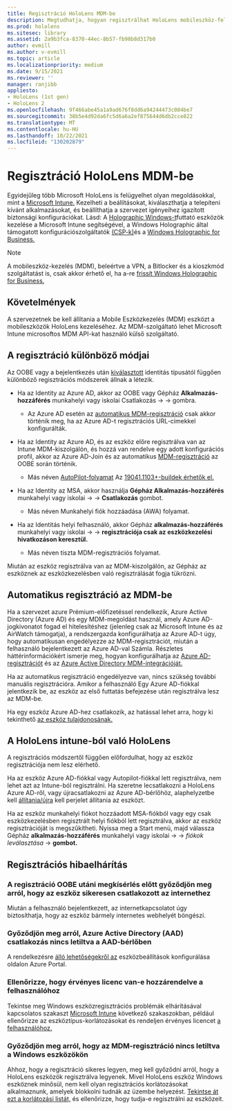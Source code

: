 ```yaml
---
title: Regisztráció HoloLens MDM-be
description: Megtudhatja, hogyan regisztrálhat HoloLens mobileszköz-felügyeletben (MDM) több eszköz egyszerűbb kezelése érdekében.
ms.prod: hololens
ms.sitesec: library
ms.assetid: 2a9b3fca-8370-44ec-8b57-fb98b8d317b0
author: evmill
ms.author: v-evmill
ms.topic: article
ms.localizationpriority: medium
ms.date: 9/15/2021
ms.reviewer: ''
manager: ranjibb
appliesto:
- HoloLens (1st gen)
- HoloLens 2
ms.openlocfilehash: 9f466abe45a1a9ad676f8dd6a94244473c084be7
ms.sourcegitcommit: 38b5e4d92da6fc5d6a6a2ef875644d6db2cce822
ms.translationtype: MT
ms.contentlocale: hu-HU
ms.lasthandoff: 10/22/2021
ms.locfileid: "130202879"
---
```

# <a name="enroll-hololens-in-mdm"></a>Regisztráció HoloLens MDM-be

Egyidejűleg több Microsoft HoloLens is felügyelhet olyan megoldásokkal, mint a [Microsoft Intune.](/intune/windows-holographic-for-business) Kezelheti a beállításokat, kiválaszthatja a telepíteni kívánt alkalmazásokat, és beállíthatja a szervezet igényeihez igazított biztonsági konfigurációkat. Lásd: A [Holographic Windows-t](/intune/windows-holographic-for-business)futtató eszközök kezelése a Microsoft Intune segítségével, a Windows Holographic által támogatott konfigurációszolgáltatók [(CSP-k)](https://msdn.microsoft.com/windows/hardware/commercialize/customize/mdm/configuration-service-provider-reference#hololens)és a [Windows Holographic for Business.](https://msdn.microsoft.com/windows/hardware/commercialize/customize/mdm/policy-configuration-service-provider#hololenspolicies)

> [!NOTE]
> A mobileszköz-kezelés (MDM), beleértve a VPN, a Bitlocker és a kioszkmód szolgáltatást is, csak akkor érhető el, ha a-re [frissít Windows Holographic for Business.](hololens1-upgrade-enterprise.md)

## <a name="requirements"></a>Követelmények

 A szervezetnek be kell állítania a Mobile Eszközkezelés (MDM) eszközt a mobileszközök HoloLens kezeléséhez. Az MDM-szolgáltató lehet Microsoft Intune microsoftos MDM API-kat használó külső szolgáltató.

## <a name="different-ways-to-enroll"></a>A regisztráció különböző módjai

Az OOBE vagy a bejelentkezés után [kiválasztott](hololens-identity.md) identitás típusától függően különböző regisztrációs módszerek állnak a létezik.

- Ha az Identity az Azure AD, akkor az OOBE vagy Gépház **Alkalmazás-hozzáférés** munkahelyi vagy iskolai Csatlakozás  ->    ->   gombra.
    - Az Azure AD esetén az [automatikus MDM-regisztráció](hololens-enroll-mdm.md#auto-enrollment-in-mdm) csak akkor történik meg, ha az Azure AD-t regisztrációs URL-címekkel konfigurálták.

- Ha az Identity az Azure AD, és az eszköz előre regisztrálva van az Intune MDM-kiszolgálón, és hozzá van rendelve egy adott konfigurációs profil, akkor az Azure AD-Join és az automatikus [MDM-regisztráció](hololens-enroll-mdm.md#auto-enrollment-in-mdm) az OOBE során történik.
    - Más néven [AutoPilot-folyamat](hololens2-autopilot.md) Az [19041.1103+-buildek érhetők el.](hololens-release-notes.md#windows-holographic-version-2004)


- Ha az Identity az MSA, akkor használja **Gépház Alkalmazás-hozzáférés** munkahelyi vagy iskolai  ->    ->  **Csatlakozás** gombot.
    - Más néven Munkahelyi fiók hozzáadása (AWA) folyamat.
- Ha az Identitás helyi felhasználó, akkor Gépház **alkalmazás-hozzáférés** munkahelyi vagy iskolai  ->    ->  **regisztrációja csak az eszközkezelési hivatkozáson keresztül.**
    - Más néven tiszta MDM-regisztrációs folyamat.

Miután az eszköz regisztrálva van az MDM-kiszolgálón, az Gépház az eszköznek az eszközkezelésben való regisztrálását fogja tükrözni.

## <a name="auto-enrollment-in-mdm"></a>Automatikus regisztráció az MDM-be

Ha a szervezet [](https://azure.microsoft.com/overview/)azure Prémium-előfizetéssel rendelkezik, Azure Active Directory (Azure AD) és egy MDM-megoldást használ, amely Azure AD-jogkivonatot fogad el hitelesítéshez (jelenleg csak az Microsoft Intune és az AirWatch támogatja), a rendszergazda konfigurálhatja az Azure AD-t úgy, hogy automatikusan engedélyezze az MDM-regisztrációt, miután a felhasználó bejelentkezett az Azure AD-val Számla. Részletes háttérinformációkért ismerje meg, hogyan konfigurálhatja az [Azure AD-regisztrációt](/mem/intune/enrollment/windows-enroll#enable-windows-10-automatic-enrollment) és az [Azure Active Directory MDM-integrációját.](/windows/client-management/mdm/azure-active-directory-integration-with-mdm)

Ha az automatikus regisztráció engedélyezve van, nincs szükség további manuális regisztrációra. Amikor a felhasználó Egy Azure AD-fiókkal jelentkezik be, az eszköz az első futtatás befejezése után regisztrálva lesz az MDM-be.

Ha egy eszköz Azure AD-hez csatlakozik, az hatással lehet arra, hogy ki tekinthető [az eszköz tulajdonosának.](security-adminless-os.md#device-owner)

## <a name="unenroll-hololens-from-intune"></a>A HoloLens intune-ból való HoloLens

A regisztrációs módszertől függően előfordulhat, hogy az eszköz regisztrációja nem lesz elérhető.

Ha az eszköz Azure AD-fiókkal vagy Autopilot-fiókkal lett regisztrálva, nem lehet azt az Intune-ból regisztrálni. Ha szeretne lecsatlakozni a HoloLens Azure AD-ről, vagy újracsatlakozni az Azure AD-bérlőhöz, alaphelyzetbe kell [állítania/újra](hololens-recovery.md#restart-the-device) kell perjelet állítania az eszközt.

Ha az eszköz munkahelyi fiókot hozzáadott MSA-fiókból vagy egy csak eszközkezelésben regisztrált helyi fiókból lett regisztrálva, akkor az eszköz regisztrációját is megszűkítheti. Nyissa meg a Start menü, majd válassza Gépház **alkalmazás-hozzáférés** munkahelyi vagy iskolai  ->    ->  *fiókok leválasztása*  ->  **gombot.**

## <a name="enrollment-troubleshooting"></a>Regisztrációs hibaelhárítás

### <a name="ensure-device-is-successfully-connected-to-internet-before-attempting-enrollment-post-oobe"></a>A regisztráció OOBE utáni megkísérlés előtt győződjön meg arról, hogy az eszköz sikeresen csatlakozott az internethez

Miután a felhasználó bejelentkezett, az internetkapcsolatot úgy biztosíthatja, hogy az eszköz bármely internetes webhelyét böngészi.

### <a name="ensure-that-azure-active-directory-aad-join-is-not-disabled-in-your-aad-tenant"></a>Győződjön meg arról, Azure Active Directory (AAD) csatlakozás nincs letiltva a AAD-bérlőben

A rendelkezésre [álló lehetőségekről az](/azure/active-directory/devices/azureadjoin-plan#configure-your-device-settings) eszközbeállítások konfigurálása oldalon Azure Portal.

### <a name="ensure-valid-license-is-assigned-to-the-user"></a>Ellenőrizze, hogy érvényes licenc van-e hozzárendelve a felhasználóhoz

Tekintse meg Windows eszközregisztrációs problémák elhárításával kapcsolatos szakaszt [Microsoft Intune](/troubleshoot/mem/intune/troubleshoot-windows-enrollment-errors) következő [](/troubleshoot/mem/intune/troubleshoot-windows-enrollment-errors#check-device-type-restrictions) szakaszokban, például ellenőrizze az eszköztípus-korlátozásokat és rendeljen érvényes licencet [a felhasználóhoz.](/troubleshoot/mem/intune/troubleshoot-windows-enrollment-errors#assign-a-valid-license-to-the-user)

### <a name="ensure-that-mdm-enrollment-isnt-blocked-for-windows-devices"></a>Győződjön meg arról, hogy az MDM-regisztráció nincs letiltva a Windows eszközökön

Ahhoz, hogy a regisztráció sikeres legyen, meg kell győződni arról, hogy a HoloLens eszközök regisztrálva legyenek. Mivel HoloLens eszköz Windows eszköznek minősül, nem kell olyan regisztrációs korlátozásokat alkalmaznunk, amelyek blokkolni tudnák az üzembe helyezést. [Tekintse át ezt a korlátozási listát,](/mem/intune/enrollment/enrollment-restrictions-set) és ellenőrizze, hogy tudja-e regisztrálni az eszközeit.
